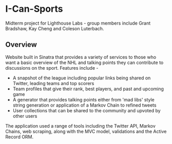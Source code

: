 I-Can-Sports
=============

Midterm project for Lighthouse Labs - group members include Grant Bradshaw, Kay Cheng and Coleson Luterbach. 

Overview
--------

Website built in Sinatra that provides a variety of services to those who want a basic overview of the NHL and talking points they can contribute to discussions on the sport. Features include - 

- A snapshot of the league including popular links being shared on Twitter, leading teams and top scorers
- Team profiles that give their rank, best players, and past and upcoming game
- A generator that provides talking points either from 'mad libs' style string generation or application of a Markov Chain to refined tweets 
- User collections that can be shared to the community and upvoted by other users

The application used a range of tools including the Twitter API, Markov Chains, web scraping, along with the MVC model, validations and the Active Record ORM.
